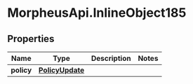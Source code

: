 # MorpheusApi.InlineObject185

## Properties

Name | Type | Description | Notes
------------ | ------------- | ------------- | -------------
**policy** | [**PolicyUpdate**](PolicyUpdate.md) |  | 


